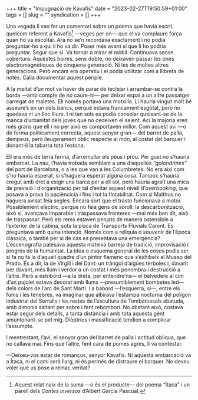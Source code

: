 +++
title = "Impugnació de Kavafis"
date = "2023-02-27T19:50:59+01:00"
tags = []
slug = ""
syndication = []
+++

Una vegada li van fer un comentari sobre un poema que havia escrit, quelcom referent a Kavafis[^1] —veges per on— que el va complaure força quan ho va escoltar. Ara no se’n recordava exactament i no podia preguntar-ho a qui li ho va dir. Poser més avant sí que li ho podria preguntar. Segur que sí. Va tornar a mirar el mòbil. Continuava sense cobertura. Aquestes boires, sens dubte, no deixaven passar les ones electromagnètiques de cinquena generació. Ni les de moltes altres generacions. Però encara era operatiu i el podia utilitzar com a llibreta de notes. Calia documentar aquest periple.

A la meitat d’un mot va haver de parar de teclejar i arrambar-se contra la borda —amb compte de no caure-hi— per deixar espai a un altre passatger carregat de maletes. Ell només portava una motxilla. Li hauria vingut molt bé asseure’s en un dels bancs, perquè estava francament esgotat, però no quedava ni un lloc lliure. I ni tan sols es podia consolar queixant-se de la manca d’urbanitat dels joves que no cedeixen el seient. Ací la majoria eren més grans que ell i no per això es comportaven millor. Com aquest avi —o de forma políticament correcta, aquest senyor gran— del barret de palla, dempeus, però lleugerament oblic respecte al món, al costat del barquer i donant-li la tabarra tota l’estona.

Ell era més de terra ferma, d’arremullar els peus i prou. Per gust no s’hauria embarcat. La nau, l’havia trobada semblant a una d’aquelles *“golondrines”* del port de Barcelona, o a les que van a les Columbretes. No era així com s’ho hauria esperat, si s’haguera esperat alguna cosa. Tampoc s’hauria cregut amb dret a exigir una barca per a ell sol, però hauria agraït una mica de previsió i d’organització per tal d’evitar aquest nivell d’*overbooking*, que posava a prova la pacièncicia i fins i tot la flotabilitat. Com si Malthus no haguera avisat feia segles. Encara sort que el trasto funcionava a motor. Possiblement elèctric, perquè no feia gens de soroll: la descarbonització, això sí, avançava imparable i traspassava fronteres —mai més ben dit, això de traspassar. Però els rems estaven penjats de manera ostensible a l’exterior de la cabina, sota la placa de Transports Fluvials Caront. Es preguntava amb quina intenció. Només com a relíquia o *souvenir* de l’època clàssica, o també per si de cas es presentava una emergència? L’escenografia palesava aquesta mateixa barreja de tradició, improvisació i progrés de la humanitat. La idea o esquema general de les coses podia ser si fa no fa la d’aquell quadre d’un pintor flamenc que s’exhibeix al Museo del Prado. És a dir, la de Virgili i del Dant: un tràngol d’aigües tèrboles i, davant per davant, més llum i verdor a un costat i més penombra i destrucció a l’altre. Però a estribord —a la dreta, per entendre’ns— el belvedere al cim d’un pujolet estava decorat amb llums —presumiblement bombetes led— dels colors de l’arc de Sant Martí. I a babord —l’esquerra, sí—, entre els fums i les tenebres, va imaginar que albirava l’estampa nocturna del polígon industrial del Serrallo i les restes de l’escultura de Tombatossals abatuda, amb dimonis saltant per sobre i fent rebombori. No obstant això, costava estar segur dels detalls, a tanta distància i amb tota aquesta gent amuntonant-se pel mig. Diòptries i massificació tendien a complicar l’assumpte.

I mentrestant, l’avi, el senyor gran del barret de palla i actitud obliqua, que no callava mai. Fins que l’altre, fent cara de pomes agres, li va contestar.

—Deixeu-vos estar de romanços, senyor Kavafis. Ni aquesta embarcació va a Ítaca, ni el camí serà llarg, ni és permès de distraure el barquer. No deveu voler que us pose a remar, veritat?

[^1]:	Aquest relat naix de la suma —o és el producte— del poema “Ítaca” i un parell dels *Contes inversos* d’Albert Garcia Pascual.